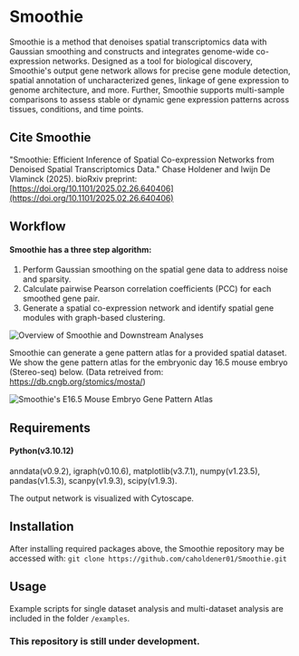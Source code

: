# Smoothie
Smoothie is a method that denoises spatial transcriptomics data with Gaussian smoothing and constructs and integrates genome-wide co-expression networks. Designed as a tool for biological discovery, Smoothie's output gene network allows for precise gene module detection, spatial annotation of uncharacterized genes, linkage of gene expression to genome architecture, and more. Further, Smoothie supports multi-sample comparisons to assess stable or dynamic gene expression patterns across tissues, conditions, and time points.  

## Cite Smoothie
"Smoothie: Efficient Inference of Spatial Co-expression Networks from Denoised Spatial Transcriptomics Data."
Chase Holdener and Iwijn De Vlaminck (2025). 
bioRxiv preprint: [https://doi.org/10.1101/2025.02.26.640406](https://doi.org/10.1101/2025.02.26.640406)

## Workflow
#### Smoothie has a three step algorithm:
1. Perform Gaussian smoothing on the spatial gene data to address noise and sparsity.
2. Calculate pairwise Pearson correlation coefficients (PCC) for each smoothed gene pair.
3. Generate a spatial co-expression network and identify spatial gene modules with graph-based clustering.

![Overview of Smoothie and Downstream Analyses](images/overview.png)

Smoothie can generate a gene pattern atlas for a provided spatial dataset.
We show the gene pattern atlas for the embryonic day 16.5 mouse embryo (Stereo-seq) below. (Data retreived from: https://db.cngb.org/stomics/mosta/)

![Smoothie's E16.5 Mouse Embryo Gene Pattern Atlas](images/E16_5_mouse_embryo_pattern_atlas.png)

## Requirements
#### Python(v3.10.12)
anndata(v0.9.2), igraph(v0.10.6), matplotlib(v3.7.1), numpy(v1.23.5), pandas(v1.5.3), scanpy(v1.9.3), scipy(v1.9.3).

The output network is visualized with Cytoscape.

## Installation
After installing required packages above, the Smoothie repository may be accessed with:
`git clone https://github.com/caholdener01/Smoothie.git`

## Usage
Example scripts for single dataset analysis and multi-dataset analysis are included in the folder `/examples`. 

### This repository is still under development.